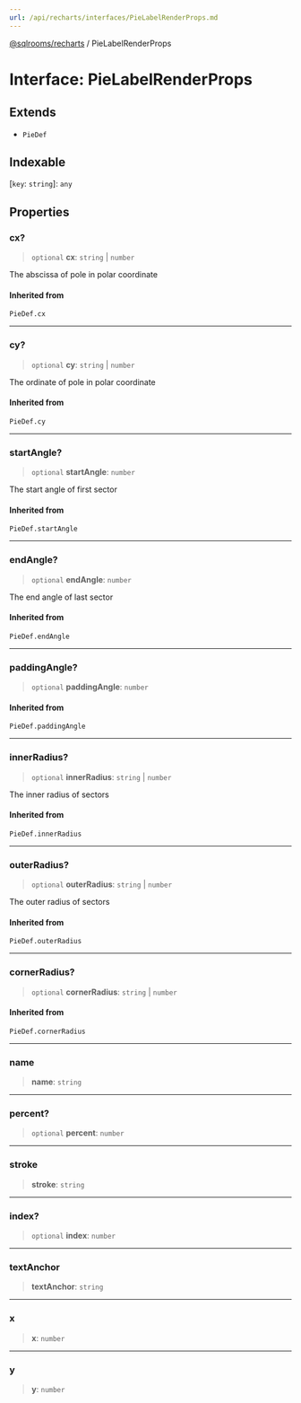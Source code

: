 ```yaml
---
url: /api/recharts/interfaces/PieLabelRenderProps.md
---
```

[@sqlrooms/recharts](../index.md) / PieLabelRenderProps

# Interface: PieLabelRenderProps

## Extends

* `PieDef`

## Indexable

\[`key`: `string`]: `any`

## Properties

### cx?

> `optional` **cx**: `string` | `number`

The abscissa of pole in polar coordinate

#### Inherited from

`PieDef.cx`

***

### cy?

> `optional` **cy**: `string` | `number`

The ordinate of pole in polar coordinate

#### Inherited from

`PieDef.cy`

***

### startAngle?

> `optional` **startAngle**: `number`

The start angle of first sector

#### Inherited from

`PieDef.startAngle`

***

### endAngle?

> `optional` **endAngle**: `number`

The end angle of last sector

#### Inherited from

`PieDef.endAngle`

***

### paddingAngle?

> `optional` **paddingAngle**: `number`

#### Inherited from

`PieDef.paddingAngle`

***

### innerRadius?

> `optional` **innerRadius**: `string` | `number`

The inner radius of sectors

#### Inherited from

`PieDef.innerRadius`

***

### outerRadius?

> `optional` **outerRadius**: `string` | `number`

The outer radius of sectors

#### Inherited from

`PieDef.outerRadius`

***

### cornerRadius?

> `optional` **cornerRadius**: `string` | `number`

#### Inherited from

`PieDef.cornerRadius`

***

### name

> **name**: `string`

***

### percent?

> `optional` **percent**: `number`

***

### stroke

> **stroke**: `string`

***

### index?

> `optional` **index**: `number`

***

### textAnchor

> **textAnchor**: `string`

***

### x

> **x**: `number`

***

### y

> **y**: `number`
